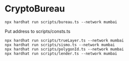 # CryptoBureau

```
npx hardhat run scripts/bureau.ts --network mumbai
```

Put address to scripts/consts.ts

```
npx hardhat run scripts/trueLayer.ts --network mumbai
npx hardhat run scripts/sismo.ts --network mumbai
npx hardhat run scripts/polygonId.ts --network mumbai
npx hardhat run scripts/lender.ts --network mumbai
```